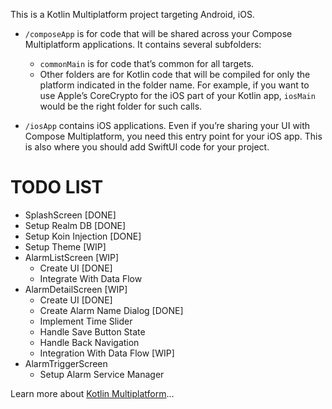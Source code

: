 This is a Kotlin Multiplatform project targeting Android, iOS.

* `/composeApp` is for code that will be shared across your Compose Multiplatform applications.
  It contains several subfolders:
  - `commonMain` is for code that’s common for all targets.
  - Other folders are for Kotlin code that will be compiled for only the platform indicated in the folder name.
    For example, if you want to use Apple’s CoreCrypto for the iOS part of your Kotlin app,
    `iosMain` would be the right folder for such calls.

* `/iosApp` contains iOS applications. Even if you’re sharing your UI with Compose Multiplatform, 
  you need this entry point for your iOS app. This is also where you should add SwiftUI code for your project.

# TODO LIST
  - SplashScreen [DONE]
  - Setup Realm DB [DONE]
  - Setup Koin Injection [DONE]
  - Setup Theme [WIP]
  - AlarmListScreen [WIP]
    - Create UI [DONE]
    - Integrate With Data Flow
  - AlarmDetailScreen [WIP]
    - Create UI [DONE]
    - Create Alarm Name Dialog [DONE]
    - Implement Time Slider
    - Handle Save Button State
    - Handle Back Navigation
    - Integration With Data Flow [WIP]
  - AlarmTriggerScreen
    - Setup Alarm Service Manager


Learn more about [Kotlin Multiplatform](https://www.jetbrains.com/help/kotlin-multiplatform-dev/get-started.html)…